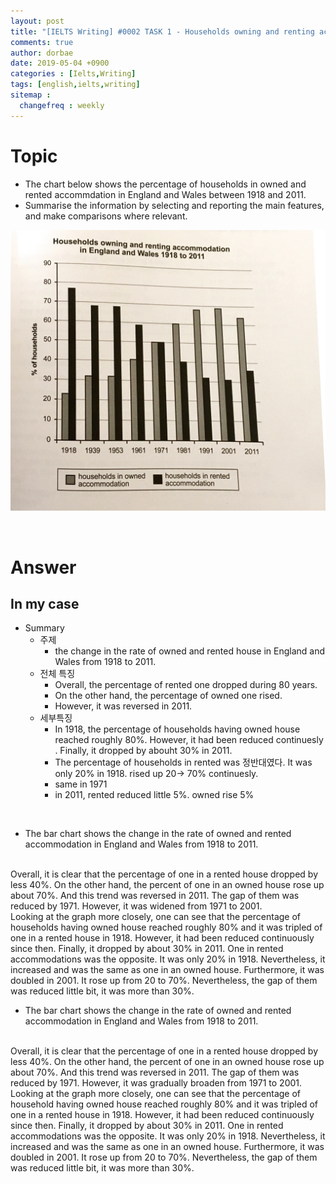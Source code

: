 ```yaml
---
layout: post
title: "[IELTS Writing] #0002 TASK 1 - Households owning and renting accommodation in England and Wales 1918 to 2011 (Bar Graph)"
comments: true
author: dorbae
date: 2019-05-04 +0900
categories : [Ielts,Writing]
tags: [english,ielts,writing]
sitemap :
  changefreq : weekly
---
```


# Topic

* The chart below shows the percentage of households in owned and rented accommdation in England and Wales between 1918 and 2011.
* Summarise the information by selecting and reporting the main features, and make comparisons where relevant.

![chart](/assets/images/posts/2019/05/2019-05-04-ielts-writing-0002_001.jpeg)

<br />

# Answer
## In my case
* Summary
    * 주제
        * the change in the rate of owned and rented house in England and Wales from 1918 to 2011.
    * 전체 특징
        * Overall, the percentage of rented one dropped during 80 years.
        * On the other hand, the percentage of owned one rised.
        * However, it was reversed in 2011.
    * 세부특징
        * In 1918, the percentage of households having owned house reached roughly 80%. However, it had been reduced continuesly . Finally, it dropped by abouht 30% in 2011.
        * The percentage of households in rented was 정반대였다. It was only 20% in 1918. rised up 20-> 70% continuesly.
        * same in 1971
        * in 2011, rented reduced little 5%. owned rise 5%

<br />

* The bar chart shows the change in the rate of owned and rented accommodation in England and Wales from 1918 to 2011.
<br />
Overall, it is clear that the percentage of one in a rented house dropped by less 40%. On the other hand, the percent of one in an owned house rose up about 70%. And this trend was reversed in 2011. The gap of them was reduced by 1971. However, it was widened from 1971 to 2001.
<br />
Looking at the graph more closely, one can see that the percentage of households having owned house reached roughly 80% and it was tripled of one in a rented house in 1918. However, it had been reduced continuously since then. Finally, it dropped by about 30% in 2011. One in rented accommodations was the opposite. It was only 20% in 1918. Nevertheless, it increased and was the same as one in an owned house. Furthermore, it was doubled in 2001. It rose up from 20 to 70%. Nevertheless, the gap of them was reduced little bit, it was more than 30%.


<br />


* The bar chart shows the change in the rate of owned and rented accommodation in England and Wales from 1918 to 2011.
<br />
Overall, it is clear that the percentage of one in a rented house dropped by less 40%. On the other hand, the percent of one in an owned house rose up about 70%. And this trend was reversed in 2011. The gap of them was reduced by 1971. However, it was gradually broaden from 1971 to 2001.
<br />
Looking at the graph more closely, one can see that the percentage of household having owned house reached roughly 80% and it was tripled of one in a rented house in 1918. However, it had been reduced continuously since then. Finally, it dropped by about 30% in 2011. One in rented accommodations was the opposite. It was only 20% in 1918. Nevertheless, it increased and was the same as one in an owned house. Furthermore, it was doubled in 2001. It rose up from 20 to 70%. Nevertheless, the gap of them was reduced little bit, it was more than 30%.
